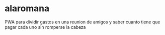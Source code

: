 # alaromana

PWA para dividir gastos en una reunion de amigos y saber cuanto tiene que pagar cada uno sin romperse la cabeza 
